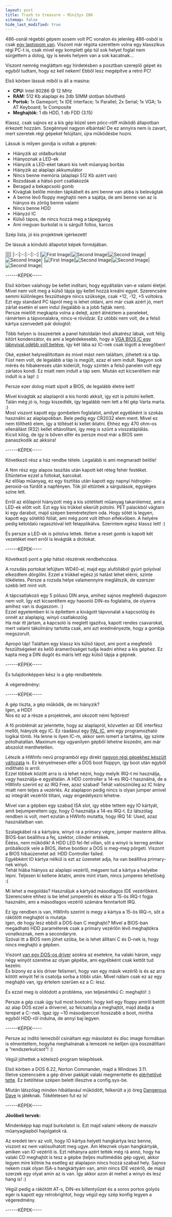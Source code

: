 ```yaml
---
layout: post
title: Trash to treasure – MiniSys 286
sitemap: false
hide_last_modified: true
---
```


486-osnál régebbi gépem sosem volt PC vonalon és jelenleg 486-osból is csak [egy laptopom van](https://hup.hu/node/161623). Viszont már régóta szerettem volna egy klasszikus régi PC-t is, csak mivel egy komplett gép túl sok helyet foglal nem sürgettem a dolog, így is kevés helyem van a sok kacatnak…

Viszont nemrég megláttam egy hirdetésben a posztban szereplő gépet és egyből tudtam, hogy ez kell nekem! Ebből lesz megépítve a retró PC!

Első körben lássuk miből is áll a masina:

-   **CPU:** Intel 80286 @ 12 MHz
-   **RAM:** 512 Kb alaplapi és 2db SIMM slotban bővíthető
-   **Portok:** 1x Gameport; 1x IDE interface; 1x Parallel; 2x Serial; 1x VGA; 1x AT Keyboard; 1x Composite
-   **Meghajtók:** 1 db HDD, 1 db FDD (3.15)

Klassz, csak sajnos ez a kis gép közel sem pöcc-röff működő állapotban érkezett hozzám. Szegénnyel nagyon elbántak! De ez annyira nem is zavart, mert szeretek régi gépeket felújítani, újra működésbe hozni.

Lássuk is milyen gondja is voltak a gépnek:

-   Hiányzik az oldalburkolat
-   Hiányoznak a LED-ek
-   Hiányzik a LED-eket takaró kis ívelt műanyag borítás
-   Hiányzik az alaplapi akkumulátor
-   Nincs benne memória (alaplapi 512 Kb azért van)
-   Rozsdásak a hátsó port csatlakozók
-   Beragad a bekapcsoló gomb
-   Kivágtak belőle minden tápkábelt és ami benne van abba is belevágtak
-   A benne lévő floppy meghajtó nem a sajátja, de ami benne van az is hiányos és zörög benne valami
-   Nincs benne HDD
-   Hiányzó IC
-   Külső tápos, de nincs hozzá meg a tápegység
-   Ami megvan burkolat is is sárgult foltos, karcos

Szép lista, jó kis projektnek ígérkezett!

De lássuk a kiinduló állapotot képek formájában.


||||
|:-:|:-:|:-:|:-:|
|![First Image](https://images.pexels.com/photos/585759/pexels-photo-585759.jpeg?h=750&w=1260)|![Second Image](https://images.pexels.com/photos/1335115/pexels-photo-1335115.jpeg?h=750&w=1260)|![Second Image](https://images.pexels.com/photos/1335115/pexels-photo-1335115.jpeg?h=750&w=1260)|![Second Image](https://images.pexels.com/photos/1335115/pexels-photo-1335115.jpeg?h=750&w=1260)|
|![First Image](https://images.pexels.com/photos/585759/pexels-photo-585759.jpeg?h=750&w=1260)|![Second Image](https://images.pexels.com/photos/1335115/pexels-photo-1335115.jpeg?h=750&w=1260)|![Second Image](https://images.pexels.com/photos/1335115/pexels-photo-1335115.jpeg?h=750&w=1260)|![Second Image](https://images.pexels.com/photos/1335115/pexels-photo-1335115.jpeg?h=750&w=1260)|




------KÉPEK-----


Első körben valahogy be kellet indítani, hogy egyáltalán van-e valami életjel. Mivel nem volt meg a külső tápja így kellet hozzá kreálni egyet. Szerencsére semmi különleges feszültségre nincs szüksége, csak +12, -12, +5 voltokra. Ezt egy standard PC tápról meg is lehet oldani, ami már csak azért jó, mert zárlat esetén el sem indul (legalább is a jobb fajták nem).  
Persze mielőtt megkapta volna a delejt, azért átnéztem a paneleket, rámértem a tápvonalakra, nincs-e rövidzár. Ez utóbbi nem volt, de a felső kártya szenvedett pár dologtól:

Több helyen is összeértek a panel hátoldalán lévő alkatrész lábak, volt félig kitört kondenzátor, és ami a legérdekesebb, hogy a [VGA BIOS IC egy lábnyival odébb volt betéve](https://blintdesign.hu/__hobby/minisys286/big/008.jpg), így két lába az IC-nek csak lógott a levegőben!

Oké, ezeket helyreállítottam és mivel mást nem találtam, jöhetett rá a táp. Füst nem volt, de legalább a táp is megült, azaz el sem indult. Nagyon sok mérés és hibakeresés után kiderült, hogy szintén a felső panelen volt egy zárlatos kondi. Ez miatt nem indult a táp sem. Miután ezt kicseréltem már indult is a lap! :)

Persze ezer dolog miatt sípolt a BIOS, de legalább életre kelt!

Mivel kivágták az alaplapról a kis hordó akksit, így ezt is pótolni kellett. Talán még jó is, hogy kiszedték, így legalább nem lett a fél gép Varta marta. :)  
Most viszont kapott egy gombelem foglalatot, amilyet egyébként is szokás használni az alaplapokban. Bele pedig egy CR2032 elem ment. Mivel ez nem tölthető elem, így a töltését ki kellet iktatni. Ehhez egy 470 ohm-os ellenállást (R32) kellet eltávolítani, így meg is szűnt a visszatáplálás.  
Kicsit kilóg, de így is bőven elfér és persze most már a BIOS sem panaszkodik az akksira!


------KÉPEK-----


Következő rész a ház rendbe tétele. Legalább is ami megmaradt belőle!

A fém rész egy alapos taszítás után kapott két réteg fehér festéket. Eltüntetve ezzel a foltokat, karcokat.  
Az előlap műanyag, ez egy tisztítás után kapott egy napnyi hidrogén-peroxid-os fürdőt a napfényen. Tök jól eltűntek a sárgulások, egységes színe lett.

Erről az előlapról hiányzott még a kis sötétített műanyag takarólemez, ami a LED-ek előtt volt. Ezt egy kis trükkel sikerült pótolni. PET palackból vágtam ki egy darabot, majd szépen beméreteztem oda. Hogy sötét is legyen, kapott egy sötétítő fóliát, ami még pont volt itthon elfekvőben. A helyére pedig kétoldalú ragasztóval lett felapplikálva. Szerintem egész klassz lett! :)

És persze a LED-ek is pótolva lettek. Illetve a reset gomb is kapott két vezetéket mert erről is levágták a drótokat.


------KÉPEK-----


Következő pont a gép hátsó részének rendbehozása.

A rozsdás portokat lefújtam WD40-el, majd egy alufóliából gyúrt golyóval elkezdtem dörgölni. Ezzel a trükkel egész jó hatást lehet elérni, szinte tökéletes. Persze a rozsda helye valamennyire meglátszik, de ezerszer szebb lett mint volt.

A tápcsatlakozó egy 5 pólusú DIN anya, amihez sajnos megfelelő dugaszom nem volt. Így ezt kicseréltem egy hasonló DIN-es foglalatra, de olyanra amihez van is dugaszom. :)  
Ezzel egyetemben ki is építettem a kivágott tápvonalat a kapcsolóig és onnét az alaplapig, winyó csatlakozóig.  
Ha már itt jártam, a kapcsoló is meglett igazítva, kapott rendes csavarokat, mert valami tákolmány tartotta csak, ami azt eredményezte, hogy a gombja megszorult.

Apropó táp! Találtam egy klassz kis külső tápot, ami pont a megfelelő feszültségeket és kellő áramerősséget tudja leadni ehhez a kis géphez. Ez kapta meg a DIN dugót és máris lett egy külső tápja a gépnek.


------KÉPEK-----


És tulajdonképpen kész is a gép rendbetétele.

A végeredmény:


------KÉPEK-----


A gép tiszta, a gép működik, de mi hiányzik?  
Igen, a HDD!  
Nos ez az a része a projektnek, ami okozott némi fejtörést!

A fő problémát az jelentette, hogy az alaplapról, közvetlen az IDE interfész mellől, hiányzik egy IC. Ez ráadásul egy [PAL IC](https://en.wikipedia.org/wiki/Programmable_Array_Logic), ami egy programozható logikai tömb. Ha lenne is ilyen IC-m, akkor sem ismert a tartalma, így szinte pótolhatatlan. Maximum egy ugyanilyen gépből lehetne kiszedni, ami már abszolút menthetetlen.

Létezik a HWInfo nevű programból egy direkt [nagyon régi gépekhez készült változata](https://www.vogons.org/viewtopic.php?t=72670) is. Ez kényelmesen elfér a DOS boot floppyn, így boot után egyből indítható is arról.  
Ezzel többek között arra is rá lehet nézni, hogy melyik IRQ-t mi használja, vagy használja-e egyáltalán. A HDD controller a 14-es IRQ-t használná, de a HWInfo szerint ez az IRQ Free, azaz szabad! Tehát valószínűleg az IC hiány miatt nem teljes a vezérlés. Az alaplapon pedig nincs is olyan jumper amivel az integrált vezérlőt tiltani, vagy engedélyezni lehetne.

Mivel van a gépben egy szabad ISA slot, igy ebbe tettem egy IO kártyát, amit bejumpereltem úgy, hogy Ő használja a 14-es IRQ-t. Ez látszólag rendben is volt, mert ezután a HWInfo mutatta, hogy IRQ 14: Used, azaz használatban van.

Szalagkábel rá a kártyára, winyó rá a primary végre, jumper masterre állítva. BIOS-ban beállítva a fej, szektor, cilinder értékek.  
Éééss, nem működik! A HDD LED fel-fel villan, sőt a winyó is kerreg amikor próbálkozik vele a BIOS, illetve bootkor a DOS is meg-meg pörgeti. Viszont a BIOS hibaüzenetet ad: HDD Controller failed.  
Egyébként IO kártya nélkül is ezt az üzenetet adja, ha van beállítva primary-nek winyó.  
Tehát hiába hiányos az alaplapi vezérlő, mégsem tud a kártya a helyébe lépni. Teljesen ki kellene iktatni, amire mint írtam, nincs jumperes lehetőség :(

Mi lehet a megoldás? Használjuk a kártyád másodlagos IDE vezérlőként. Szerencsére ehhez is be lehet jumperelni és ekkor a 15-ös IRQ-t fogja használni, ami a másodlagos vezérlő számára fenntartott IRQ.

Ez így rendben is van, HWInfo szerint is megy a kártya a 15-ös IRQ-n, sőt a rákötött meghajtót is mutatja.  
Igen, de hogy lesz ebből a DOS-ban C meghajtó? Mivel a BIOS-ban megadható HDD paraméterek csak a primary vezérlőn lévő meghajtókra vonatkoznak, nem a secondaryre.  
Szóval itt a BIOS nem jöhet szóba, be is lehet állítani C és D-nek is, hogy nincs meghajtó a gépben.

Viszont [van egy DOS-os driver](http://oldcomputer.info/hacks/4hdd/index.htm) azokra az esetekre, ha valaki három, vagy négy winyót szeretne az olyan gépébe, ami egyébként csak kettőt tud kezelni.  
És bizony ez a kis driver felismeri, hogy van egy másik vezérlő is és az arra kötött winyót fel is csatolja sorba a többi után. Mivel nálam csak ez az egy meghajtó van, igy értelem szerűen ez a C: lesz.

És ezzel meg is oldódott a probléma, van teljesértékű C: meghajtó! :)

Persze a gép csak úgy tud most bootolni, hogy kell egy floppy amiről betölt az alap DOS ezzel a driverrel, az felcsatolja a meghajtót, majd átadja a terepet a C:-nek. Igaz így ~10 másodperccel hosszabb a boot, mintha egyből HDD-ről indulna, de annyi baj legyen.



------KÉPEK-----


Persze az indító lemezből csináltam egy másolatot és disc image formában is elmentettem, hogyha meghalnának a lemezek ne kelljen újra összeállítani a “rendszerkulcsot”! :)

Végül jöhettek a kötelező program telepítések.

Első körben a DOS 6.22, Norton Commander, majd a Windows 3.11.  
Illetve szerencsére a gép driver pakkját valaki megmentette és [elérhetővé tette](https://www.ultimateretro.net/es/motherboards/8101#downloads). Ez betöltése szépen belett illesztve a config.sys-be.

Miután látszólag minden hibátlanául működött, felkerült a jó öreg [Dangerous Dave](https://hu.wikipedia.org/wiki/Dangerous_Dave) is játéknak. Tökéletesen fut ez is!


------KÉPEK-----

**Jövőbeli tervek:**

Mindenképp kap majd burkolatot is. Ezt majd valami vékony de masszív műanyaglapból hajolgatok rá.

Az eredeti terv az volt, hogy IO kártya helyett hangkártya lesz benne, viszont ez nem valósulhatott meg ugye. Ám léteznek olyan hangkártyák, amiken van IO vezérlő is. Ezt néhányra azért tették még rá annó, hogy ha valaki CD meghajtót is tesz a gépbe (teljes multimédiás gép ugye), akkor legyen mire kötnie ha esetleg az alaplapon nincs hozzá szabad hely. Sajnos nekem csak olyan ISA-s hangkártyám van, amin nincs IDE vezérlő, de majd szerzek egy olyat amin az is van. Így akkor azon át mehet a winyó és lesz hang is! :)

Végül pedig a rákötött AT-s, DIN-es billentyűzet és a soros portos golyós egér is kapott egy retrobrightot, hogy végül egy szép konfig legyen a végeredmény.


------KÉPEK-----
